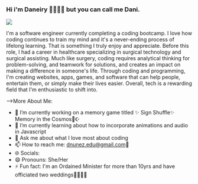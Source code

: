 ### Hi i'm Daneiry 👋👩🏼‍💻 but you can call me Dani.

<img src="[](https://i.imgur.com/DfCurOj.jpg)">

I'm a software engineer currently completing a coding bootcamp.  I love how coding continues to train my mind and it's a never-ending process of lifelong learning. That is something I truly enjoy and appreciate. Before this role, I had a career in healthcare specializing in surgical technology and surgical assisting. Much like surgery, coding requires analytical thinking for problem-solving, and teamwork for solutions, and creates an impact on making a difference in someone's life. Through coding and programming, I'm creating websites, apps, games, and software that can help people, entertain them, or simply make their lives easier. Overall, tech is a rewarding field that I'm enthusiastic to shift into.

-->More About Me:
- 🔭 I’m currently working on a memory game titled ✨ Sign Shuffle✨ Memory in the Cosmos🔮☪
- 🌱 I’m currently learning about how to incorporate animations and audio in Javascript
- 💬 Ask me about what I love most about coding
- 📫 How to reach me: dnunez.edu@gmail.com📧
- 🌐 Socials: [](https://www.linkedin.com/in/daneiry-nunez-6268a7287/)
- 😄 Pronouns: She/Her
- ⚡ Fun fact: I'm an Ordained Minister for more than 10yrs and have officiated two weddings🤵🏼‍♀️💒

